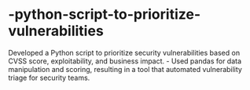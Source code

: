 # -python-script-to-prioritize-vulnerabilities
Developed a Python script to prioritize security vulnerabilities based on CVSS score, exploitability, and business impact.    - Used pandas for data manipulation and scoring, resulting in a tool that automated vulnerability triage for security teams.
